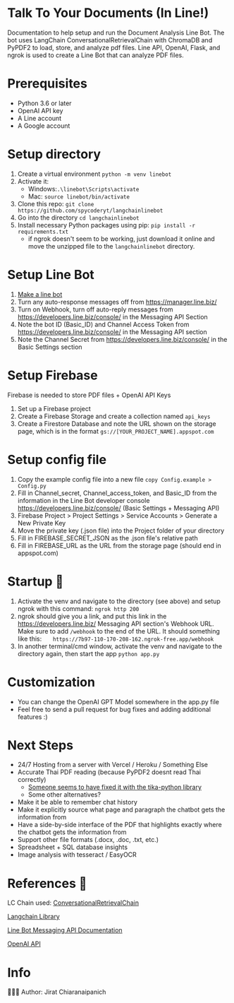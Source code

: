 
# Talk To Your Documents (In Line!)

Documentation to help setup and run the Document Analysis Line Bot. The bot uses LangChain ConversationalRetrievalChain with ChromaDB and PyPDF2 to load, store, and analyze pdf files. Line API, OpenAI, Flask, and ngrok is used to create a Line Bot that can analyze PDF files.

# Prerequisites 
- Python 3.6 or later 
- OpenAI API key
- A Line account
- A Google account
# Setup directory
1. Create a virtual environment `python -m venv linebot`
2. Activate it:
   - Windows:`.\linebot\Scripts\activate`
   - Mac:  `source linebot/bin/activate`
3. Clone this repo: `git clone https://github.com/spycoderyt/langchainlinebot`
4. Go into the directory `cd langchainlinebot`
5. Install necessary Python packages using pip:  `pip install -r requirements.txt `
   - if ngrok doesn't seem to be working, just download it online and move the unzipped file to the `langchainlinebot` directory.
# Setup Line Bot
1. [Make a line bot](https://developers.line.biz/en/docs/messaging-api/building-bot/#setting-webhook-url)
2. Turn any auto-response messages off from https://manager.line.biz/
3. Turn on Webhook, turn off auto-reply messages from https://developers.line.biz/console/ in the Messaging API Section
4. Note the bot ID (Basic_ID) and Channel Access Token from https://developers.line.biz/console/ in the Messaging API section
5. Note the Channel Secret from https://developers.line.biz/console/ in the Basic Settings section
# Setup Firebase
Firebase is needed to store PDF files + OpenAI API Keys
1. Set up a Firebase project
2. Create a Firebase Storage and create a collection named `api_keys`
3. Create a Firestore Database and note the URL shown on the storage page, which is in the format `gs://[YOUR_PROJECT_NAME].appspot.com`
# Setup config file
1. Copy the example config file into a new file `copy Config.example > Config.py`
2. Fill in Channel_secret, Channel_access_token, and Basic_ID from the information in the Line Bot developer console https://developers.line.biz/console/ (Basic Settings + Messaging API)
3. Firebase Project > Project Settings > Service Accounts > Generate a New Private Key
4. Move the private key (.json file) into the Project folder of your directory 
5. Fill in FIREBASE_SECRET_JSON as the .json file's relative path
6. Fill in FIREBASE_URL as the URL from the storage page (should end in appspot.com)

# Startup 🚀
1. Activate the venv and navigate to the directory (see above) and setup ngrok with this command: `ngrok http 200`
2. ngrok should give you a link, and put this link in the https://developers.line.biz/ Messaging API section's Webhook URL. Make sure to add `/webhook` to the end of the URL. It should something like this: `  
https://7b97-110-170-208-162.ngrok-free.app/webhook`
3. In another terminal/cmd window, activate the venv and navigate to the directory again, then start the app `python app.py`
# Customization
- You can change the OpenAI GPT Model somewhere in the app.py file
- Feel free to send a pull request for bug fixes and adding additional features :)
# Next Steps 
- 24/7 Hosting from a server with Vercel / Heroku / Something Else
- Accurate Thai PDF reading (because PyPDF2 doesnt read Thai correctly)
    - [Someone seems to have fixed it with the tika-python library](https://stackoverflow.com/questions/50985619/how-to-read-pdf-files-which-are-in-asian-languages-chinese-japanese-thai-etc)
    - Some other alternatives?
- Make it be able to remember chat history
- Make it explicitly source what page and paragraph the chatbot gets the information from 
- Have a side-by-side interface of the PDF that highlights exactly where the chatbot gets the information from
- Support other file formats (.docx, .doc, .txt, etc.)
- Spreadsheet + SQL database insights
- Image analysis with tesseract / EasyOCR
# References  🔗
LC Chain used: [ConversationalRetrievalChain](https://python.langchain.com/en/latest/modules/chains/index_examples/chat_vector_db.html)

[Langchain Library](https://github.com/langchain/langchain)

[Line Bot Messaging API Documentation](https://developers.line.biz/en/docs/messaging-api/)

[OpenAI API](https://beta.openai.com/docs/)

# Info
👨🏾‍💻 Author: Jirat Chiaranaipanich

